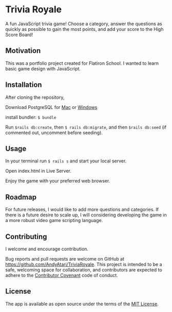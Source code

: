 # Trivia Royale

A fun JavaScript trivia game! Choose a category, answer the questions as quickly as possible to gain the most points, and add your score to the High Score Board!


## Motivation 

This was a portfolio project created for Flatiron School. I wanted to learn basic game design with JavaScript. 

## Installation

After cloning the repository, 

Download PostgreSQL for [Mac](https://postgresapp.com/downloads.html) or [Windows](https://www.postgresql.org/download/)

install bundler: ```$ bundle```  

Run ```$rails db:create```, then ```$ rails db:migrate```, and then ```$rails db:seed``` (if commented out, uncomment before seeding). 


## Usage

In your terminal run ```$ rails s``` and start your local server.

Open index.html in Live Server. 

Enjoy the game with your preferred web browser. 


## Roadmap

For future releases, I would like to add more questions and categories. If there is a future desire to scale up, I will considering developing the game in a more robust video game scripting language.

## Contributing 

I welcome and encourage contribution. 

Bug reports and pull requests are welcome on GitHub at https://github.com/AndyAtari/TriviaRoyale. This project is intended to be a safe, welcoming space for collaboration, and contributors are expected to adhere to the [Contributor Covenant](https://www.contributor-covenant.org/) code of conduct.

## License

The app is available as open source under the terms of the [MIT License](https://opensource.org/licenses/MIT).
